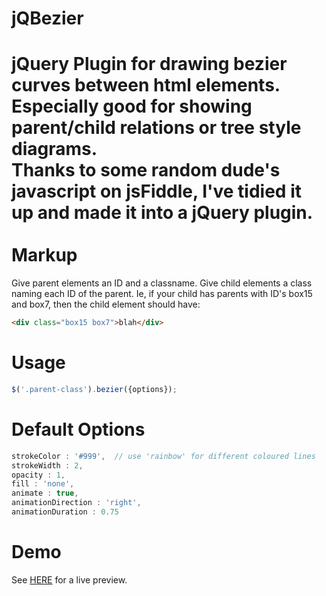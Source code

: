 jQBezier
========
jQuery Plugin for drawing bezier curves between html elements. Especially good for showing parent/child relations or tree style diagrams.<br />
Thanks to some random dude's javascript on jsFiddle, I've tidied it up and made it into a jQuery plugin.<br />&nbsp;<br />
Markup
======
Give parent elements an ID and a classname. Give child elements a class naming each ID of the parent. Ie, if your child has parents with ID's box15 and box7, then the child element should have:
```html
<div class="box15 box7">blah</div>
``` 
Usage
=====
```javascript
$('.parent-class').bezier({options});
```
Default Options
=======
```javascript
strokeColor : '#999',  // use 'rainbow' for different coloured lines
strokeWidth : 2,
opacity : 1,
fill : 'none',
animate : true,
animationDirection : 'right',
animationDuration : 0.75
```
Demo
====
See <a href="http://jsbin.com/judodo/1/" target="_new">HERE</a> for a live preview.

